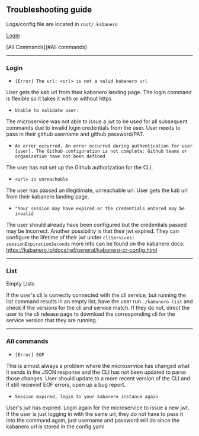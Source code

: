 ## Troubleshooting guide

Logs/config file are located in `root/.kabanero`

[Login](#Login)

[All Commands](#All commands)

--- 

### Login
* `[Error] The url: <url> is not a valid kabanero url`
 
 User gets the kab url from their kabanero landing page. The login command is flexible so it takes it with or without https
 

* `Unable to validate user: `

The microservice was not able to issue a jwt to be used for all subsequent commands due to invalid login credentials from the user. User needs to pass in their github username and github password/PAT. 

* `An error occurred. An error occurred during authentication for user [user]. The Github configuration is not complete: Github teams or organization have not been defined`

The user has not set up the Github authorization for the CLI. 

* `<url> is unreachable`

The user has passed an illegitimate, unreachable url. User gets the kab url from their kabanero landing page.

* `"Your session may have expired or the credentials entered may be invalid`

The user should already have been configured but the credentials passed may be incorrect. Another possibility is that their jwt expired. They can configure the lifetime of their jwt under `cliServices: sessionExpirationSeconds` more info can be found on the kabanero docs: https://kabanero.io/docs/ref/general/kabanero-cr-config.html



---

### List

Empty Lists

If the user's cli is correctly connected with the cli service, but running the list command results in an empty list, have the user run `./kabanero list` and check if the versions for the cli and service match. If they do not, direct the user to the cli release page to download the corresponding cli for the service version that they are running. 


---

### All commands 
* `[Error] EOF`

This is almost always a problem where the microservice has changed what it sends in the JSON response and the CLI has not been updated to parse those changes. User should update to a more recent version of the CLI and if still recievinf EOF errors, open up a bug report. 

* `Session expired, login to your kabanero instance again`

User's jwt has expired. Login again for the microservice to issue a new jwt. If the user is just logging in with the same url, they do not have to pass it into the command again, just username and password will do since the kabanero url is stored in the config.yaml



